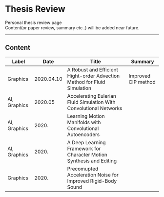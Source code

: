 # Thesis Review  

Personal thesis review page    
Content(or paper review, summary etc..) will be added near future. 

---

## Content

| Label | Date | Title | Summary |  
|---|---|---|---|  
| Graphics | 2020.04.10 | A Robust and Efficient Hight-order Advection Method for Fluid Simulation | Improved CIP method | 
| AI, Graphics | 2020.05 | Accelerating Eulerian Fluid Simulation With Convolutional Networks ||
| AI, Graphics | 2020. | Learning Motion Manifolds with Convolutional Autoencoders ||
| AI, Graphics | 2020. | A Deep Learning Framework for Character Motion Synthesis and Editing ||
| Graphics | 2020. | Precomupted Acceleration Noise for Improved Rigid-Body Sound ||

